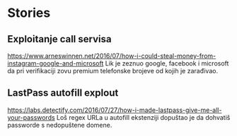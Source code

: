 # Stories

## Exploitanje call servisa
https://www.arneswinnen.net/2016/07/how-i-could-steal-money-from-instagram-google-and-microsoft
Lik je zeznuo google, facebook i microsoft da pri verifikaciji zovu premium telefonske brojeve od kojih je zarađivao.

## LastPass autofill explout
https://labs.detectify.com/2016/07/27/how-i-made-lastpass-give-me-all-your-passwords
Loš regex URLa u autofill ekstenziji dopuštao je da dohvatiš passworde s nedopuštene domene.
